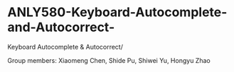 # ANLY580-Keyboard-Autocomplete-and-Autocorrect-
Keyboard Autocomplete &amp; Autocorrect/

Group members: Xiaomeng Chen, Shide Pu, Shiwei Yu, Hongyu Zhao
